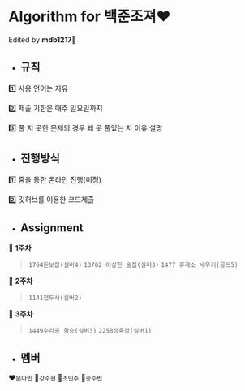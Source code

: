 # Algorithm for 백준조져:heart:

Edited by **mdb1217**:seedling:

- ## 규칙 

:one: 사용 언어는 자유

:two: 제출 기한은 매주 일요일까지

:three: 풀 지 못한 문제의 경우 왜 못 풀었는 지 이유 설명



- ## 진행방식

:one: 줌을 통한 온라인 진행(미정)

:two: 깃허브를 이용한 코드제출



- ## Assignment

:green_apple: **1주차**

> `1764듣보잡(실버4)` `13702 이상한 술집(실버3)` `1477 휴게소 세우기(골드5)`

:green_apple: **2주차**
> `1141접두사(실버2)`

:green_apple: **3주차**
> `1449수리공 항승(실버3)` `2258정육점(실버1)`


- ## 멤버

:heart:`문다빈`  :blue_heart:`강수현`  :green_heart:`조민주`  :purple_heart:`송수빈`
